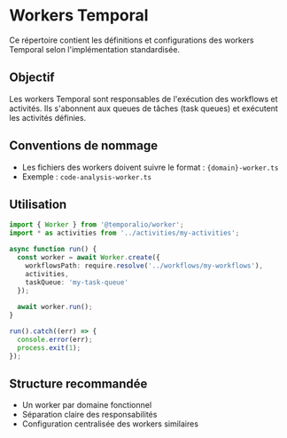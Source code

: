 # Workers Temporal

Ce répertoire contient les définitions et configurations des workers Temporal selon l'implémentation standardisée.

## Objectif

Les workers Temporal sont responsables de l'exécution des workflows et activités. Ils s'abonnent aux queues de tâches (task queues) et exécutent les activités définies.

## Conventions de nommage

- Les fichiers des workers doivent suivre le format : `{domain}-worker.ts`
- Exemple : `code-analysis-worker.ts`

## Utilisation

```typescript
import { Worker } from '@temporalio/worker';
import * as activities from '../activities/my-activities';

async function run() {
  const worker = await Worker.create({
    workflowsPath: require.resolve('../workflows/my-workflows'),
    activities,
    taskQueue: 'my-task-queue'
  });
  
  await worker.run();
}

run().catch((err) => {
  console.error(err);
  process.exit(1);
});
```

## Structure recommandée

- Un worker par domaine fonctionnel
- Séparation claire des responsabilités
- Configuration centralisée des workers similaires